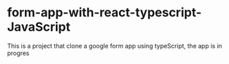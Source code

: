 # form-app-with-react-typescript-JavaScript

This is a project that clone a google form app using typeScript, the app is in progres 
